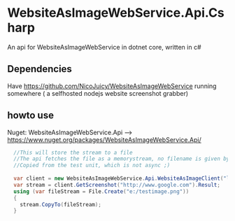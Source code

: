 # WebsiteAsImageWebService.Api.Csharp
An api for WebsiteAsImageWebService in dotnet core, written in c#

## Dependencies

Have https://github.com/NicoJuicy/WebsiteAsImageWebService running somewhere ( a selfhosted nodejs website screenshot grabber)

## howto use 

Nuget: WebsiteAsImageWebService.Api --> https://www.nuget.org/packages/WebsiteAsImageWebService.Api/

```csharp
  //This will store the stream to a file
  //The api fetches the file as a memorystream, no filename is given by the server
  //Copied from the test unit, which is not async ;)
  
  var client = new WebsiteAsImageWebService.Api.WebsiteAsImageClient("localhost:8080");
  var stream = client.GetScreenshot("http://www.google.com").Result;
  using (var fileStream = File.Create("e:/testimage.png"))
  {
    stream.CopyTo(fileStream);
  }
